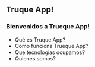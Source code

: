 ## Truque App!


### Bienvenidos a Trueque App!

- Qué es Truque App?
- Como funciona Trueque App?
- Que tecnologías ocupamos?
- Quienes somos?
